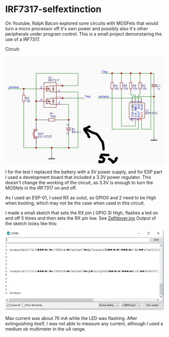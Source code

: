 # IRF7317-selfextinction

On Youtube, Ralph Bacon explored sone circuits with MOSFets that would turn a micro processor off 
it's own power and possibly also it's other peripherals under program control.
This is a small project demonstaring the use of a IRF7317.

Circuit:

<img src="https://github.com/gitpeut/IRF7317-selfextinction/blob/master/__schematicIRF7317.JPG" />

I for the test I replaced the battery with a 5V power supply, and for ESP part I used a development
board that included a 3.3V power regulator. This doesn't change the working of the circuit,
as 3.3V is enough to turn the MOSfets in the IRF7317 on and off.

As I used an ESP-01, I used RX as outut, as GPIO0 and 2 need to be High when booting, which may not be 
the case when used in this circuit.

I made a small sketch that sets the RX pin ( GPIO 3) High, flashes a led on and off 5 times and then
sets the RX pin low. See <a href="https://github.com/gitpeut/IRF7317-selfextinction/blob/master/ZelfDover.ino"> Zelfdover.ino</a>
Output of the sketch looks like this:

<img src="https://github.com/gitpeut/IRF7317-selfextinction/blob/master/zelfdover_output.JPG" />

Max current was about 70 mA while the LED was flashing. After extinguishing itself, I was not able to measure any current,
although I used a medium ok multimeter in the uA range.


